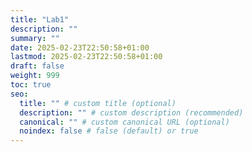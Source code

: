 ```yaml
---
title: "Lab1"
description: ""
summary: ""
date: 2025-02-23T22:50:58+01:00
lastmod: 2025-02-23T22:50:58+01:00
draft: false
weight: 999
toc: true
seo:
  title: "" # custom title (optional)
  description: "" # custom description (recommended)
  canonical: "" # custom canonical URL (optional)
  noindex: false # false (default) or true
---
```

